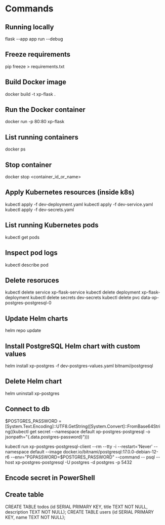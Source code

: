 # Commands

## Running locally

flask --app app run --debug

## Freeze requirements

pip freeze > requirements.txt

## Build Docker image

docker build -t xp-flask .

## Run the Docker container

docker run -p 80:80 xp-flask

## List running containers

docker ps

## Stop container

docker stop <container_id_or_name>

## Apply Kubernetes resources (inside k8s)

kubectl apply -f dev-deployment.yaml
kubectl apply -f dev-service.yaml
kubectl apply -f dev-secrets.yaml

## List running Kubernetes pods

kubectl get pods

## Inspect pod logs

kubectl describe pod <pod-name>

## Delete resoruces

kubectl delete service xp-flask-service
kubectl delete deployment xp-flask-deployment
kubectl delete secrets dev-secrets
kubectl delete pvc data-xp-postgres-postgresql-0

## Update Helm charts

helm repo update

## Install PostgreSQL Helm chart with custom values

helm install xp-postgres -f dev-postgres-values.yaml bitnami/postgresql

## Delete Helm chart

helm uninstall xp-postgres

## Connect to db

$POSTGRES_PASSWORD = [System.Text.Encoding]::UTF8.GetString([System.Convert]::FromBase64String((kubectl get secret --namespace default xp-postgres-postgresql -o jsonpath="{.data.postgres-password}")))

kubectl run xp-postgres-postgresql-client --rm --tty -i --restart='Never' --namespace default --image docker.io/bitnami/postgresql:17.0.0-debian-12-r6 --env="PGPASSWORD=$POSTGRES_PASSWORD" --command -- psql --host xp-postgres-postgresql -U postgres -d postgres -p 5432

## Encode secret in PowerShell

[Convert]::ToBase64String([Text.Encoding]::UTF8.GetBytes('secret-value'))

## Create table

CREATE TABLE todos (id SERIAL PRIMARY KEY, title TEXT NOT NULL, description TEXT NOT NULL);
CREATE TABLE users (id SERIAL PRIMARY KEY, name TEXT NOT NULL);